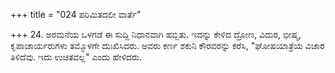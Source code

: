 +++
title = "024 ಪರಿಮಿತದಲೀ ವಾರ್ತೆ"

+++
24. ಅರಮನೆಯ ಒಳಗಡೆ ಈ ಸುದ್ದಿ ನಿಧಾನವಾಗಿ ಹಬ್ಬಿತು. ಇದನ್ನು ಕೇಳಿದ ದ್ರೋಣ, ವಿದುರ, ಭೀಷ್ಮ, ಕೃಪಾಚಾರ್ಯರುಗಳು ತಮ್ಮೊಳಗೇ ದುಃಖಿಸಿದರು.  ಅವರು ಕರ್ಣ ಶಕುನಿ ಕೌರವರನ್ನು ಕರೆಸಿ, "ಘೋಷಯಾತ್ರೆಯ ವಿಚಾರ ತಿಳಿದೆವು. ಇದು ಉಚಿತವಲ್ಲ" ಎಂದು ಹೇಳಿದರು.